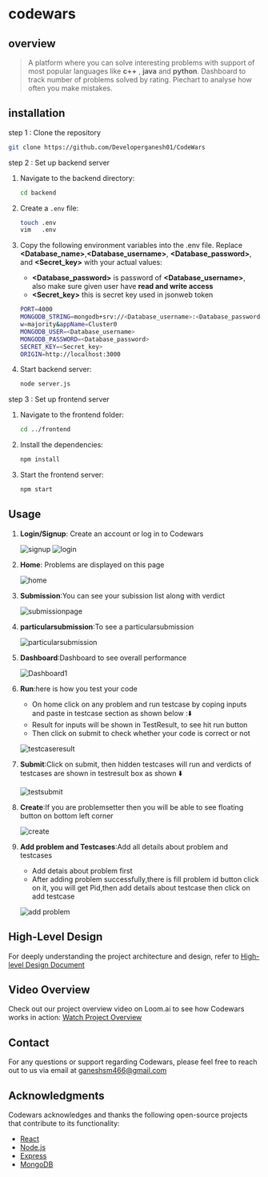 # codewars

## overview

> A platform where you can solve interesting problems with support of most popular languages like **c++** ,  **java** and **python**.
> Dashboard to track number of problems solved by rating.
> Piechart to analyse how often you make mistakes.

## installation

step 1 : Clone the repository

```sh
git clone https://github.com/Developerganesh01/CodeWars
```

step 2 : Set up backend server

1. Navigate to the backend directory:

   ```sh
   cd backend
   ```

1. Create a `.env` file:

   ```sh
   touch .env
   vim   .env
   ```

1. Copy the following environment variables into the .env file. Replace **<Database_name>**,**<Database_username>**,
**<Database_password>**, and **<Secret_key>** with your actual values:

    * **<Database_password>** is password of **<Database_username>**, also make sure given user have **read and write access**
    * **<Secret_key>** this is secret key used in jsonweb token

   ```sh
   PORT=4000
   MONGODB_STRING=mongodb+srv://<Database_username>:<Database_password>@cluster0.yc1drxa.mongodb.net/<Database_name>?retryWrites=true
   w=majority&appName=Cluster0
   MONGODB_USER=<Database_username>
   MONGODB_PASSWORD=<Database_password>
   SECRET_KEY=<Secret_key>
   ORIGIN=http://localhost:3000
   ```

1. Start backend server:

   ```sh
   node server.js
   ```

step 3 : Set up frontend server

1. Navigate to the frontend folder:

   ```sh
   cd ../frontend
   ```

1. Install the dependencies:

   ```sh
   npm install
   ```

1. Start the frontend server:

   ```sh
   npm start
   ```

## Usage

1. **Login/Signup**: Create an account or log in to Codewars

   ![signup](https://github.com/Developerganesh01/CodeWars/assets/137500512/9ec552aa-e986-40df-99f0-9614ca099b8d)
   ![login](https://github.com/Developerganesh01/CodeWars/assets/137500512/b312da4d-f4a4-423d-a74b-dc30a777bfbe)

1. **Home**: Problems are displayed on this page

   ![home](https://github.com/Developerganesh01/CodeWars/assets/137500512/67d477e2-6132-4f85-b61e-e289baa7fffb)

1. **Submission**:You can see your subission list along with verdict

   ![submissionpage](https://github.com/Developerganesh01/CodeWars/assets/137500512/50ce1398-5b86-437e-967f-c84fb7aa2ecd)

1. **particularsubmission**:To see a particularsubmission

   ![particularsubmission](https://github.com/Developerganesh01/CodeWars/assets/137500512/e386cd7d-696e-48c8-83b6-77ae262e64a8)

1. **Dashboard**:Dashboard to see overall performance

   ![Dashboard1](https://github.com/Developerganesh01/CodeWars/assets/137500512/bcf8c056-b696-432b-ad8c-602276feef63)

1. **Run**:here is how you test your code
   * On home click on any problem and run testcase by coping inputs and paste in testcase section as shown below :⬇️
   * Result for inputs will be shown in TestResult, to see hit run button
   * Then click on submit to check whether your code is correct or not

   ![testcaseresult](https://github.com/Developerganesh01/CodeWars/assets/137500512/099bd83c-4d6d-45a3-96b0-787844c2e6d3)

1. **Submit**:Click on submit, then hidden testcases will run and verdicts of testcases are shown in testresult box as shown ⬇️

   ![testsubmit](https://github.com/Developerganesh01/CodeWars/assets/137500512/3b6bbd7e-d0ea-4e3a-932f-fb673ff7c550)

1. **Create**:If you are problemsetter then you will be able to see floating button on bottom left corner

   ![create](https://github.com/Developerganesh01/CodeWars/assets/137500512/6a0ad92f-4d21-4111-b99f-b6ff74fb628d)

1. **Add problem and Testcases**:Add all details about problem and testcases
   * Add detais about problem first
   * After adding problem successfully,there is fill problem id button click on it, you will get Pid,then add details about testcase
     then click on add testcase

   ![add problem](https://github.com/Developerganesh01/CodeWars/assets/137500512/76aae25e-bea6-47da-b08a-b74c7c13ea64)

## High-Level Design

 For deeply understanding the project architecture and design, refer to [High-level Design Document](https://drive.google.com/drive/folders/1wi134FmKUlJ1E_SgqT5Uq6GbI-Hs3NVR?usp=sharing)

## Video Overview

Check out our project overview video on Loom.ai to see how Codewars works in action:
[Watch Project Overview](https://www.loom.com/share/129235aa987b4196954d7ba723a5b890?sid=57b80bd7-a0bb-48b7-ba73-69d3a4651fee)

## Contact

For any questions or support regarding Codewars, please feel free to reach out to us via email at <ganeshsm466@gmail.com>

## Acknowledgments

Codewars acknowledges and thanks the following open-source projects that contribute to its functionality:

* [React](https://react.dev/)
* [Node.js](https://nodejs.org/en)
* [Express](https://expressjs.com/)
* [MongoDB](https://www.mongodb.com/)
